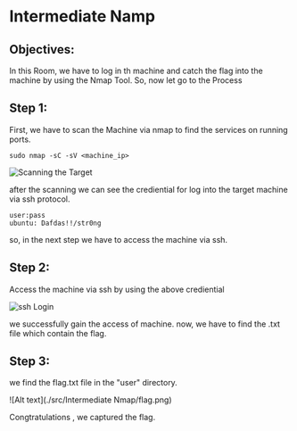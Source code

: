 # **Intermediate Namp**

## **Objectives:**

In this Room, we have to log in th machine and catch the flag into the machine by using the Nmap Tool.
So, now let go to the Process

## **Step 1:**

 First, we have to scan the Machine via nmap to find the services on running ports. 
<br>

```
sudo nmap -sC -sV <machine_ip>
```

![Scanning the Target](nmap_scan.png)

after the scanning we can see the crediential for log into the target machine via ssh protocol.

```
user:pass
ubuntu: Dafdas!!/str0ng
```

so, in the next step we have to access the machine via ssh.

## **Step 2:**

Access the machine via ssh by using the above crediential
<br>

![ssh Login](ssh_login.png)

we successfully gain the access of machine. now, we have to find the .txt file which contain the flag.

## **Step 3:**

we find the flag.txt file in the "user" directory.
<br>

![Alt text](./src/Intermediate Nmap/flag.png)

Congtratulations , we captured the flag. 
